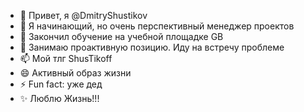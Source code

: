 - 👋 Привет, я @DmitryShustikov
- 👀 Я начинающий, но очень перспективный менеджер проектов
- 🌱 Закончил обучение на учебной площадке GB
- 💞️ Занимаю проактивную позицию. Иду на встречу проблеме
- 📫 Мой тлг ShusTikoff
- 😄 Активный образ жизни
- ⚡ Fun fact: уже дед
- ✨ Люблю Жизнь!!!

<!---
DmitryShustikov/DmitryShustikov is a ✨ special ✨ repository because its `README.md` (this file) appears on your GitHub profile.
You can click the Preview link to take a look at your changes.
--->
